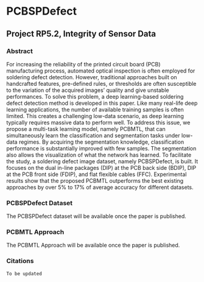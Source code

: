 # PCBSPDefect
## Project RP5.2, Integrity of Sensor Data

### Abstract
For increasing the reliability of the printed circuit board (PCB) manufacturing process, automated optical inspection is often employed for soldering defect detection. However, traditional approaches built on handcrafted features, pre-defined rules, or thresholds are often susceptible to the variation of the acquired images’ quality and give unstable performances. To solve this problem, a deep learning-based soldering defect detection method is developed in this paper. Like many real-life deep learning applications, the number of available training samples is often limited. This creates a challenging low-data scenario, as deep learning typically requires massive data to perform well. To address this issue, we propose a multi-task learning model, namely PCBMTL, that can simultaneously learn the classification and segmentation tasks under low-data regimes. By acquiring the segmentation knowledge, classification performance is substantially improved with few samples. The segmentation also allows the visualization of what the network has learned. To facilitate the study, a soldering defect image dataset, namely PCBSPDefect, is built. It focuses on the dual in-line packages (DIP) at the PCB back side (BDIP), DIP at the PCB front side (FDIP), and flat flexible cables (FFC). Experimental results show that the proposed PCBMTL outperforms the best existing approaches by over 5% to 17% of average accuracy for different datasets.

### PCBSPDefect Dataset
The PCBSPDefect dataset will be available once the paper is published.

### PCBMTL Approach
The PCBMTL Approach will be available once the paper is published.

### Citations
```
To be updated
```
